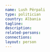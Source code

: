 ```yaml
---
name: Lush Përpali
type: politician
country: Albania
tagline:
description:
related-persons:
connections:
layout: person
---
```

